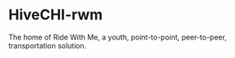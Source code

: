 # HiveCHI-rwm
The home of Ride With Me, a youth, point-to-point, peer-to-peer, transportation solution.
